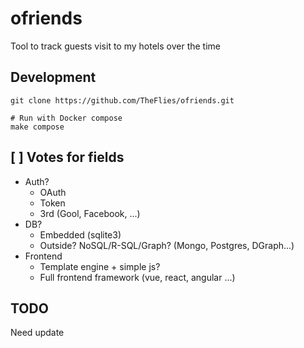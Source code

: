 # ofriends
Tool to track guests visit to my hotels over the time

## Development
```
git clone https://github.com/TheFlies/ofriends.git

# Run with Docker compose
make compose
```
## [ ] Votes for fields
- Auth?
  + OAuth
  + Token
  + 3rd (Gool, Facebook, ...)
- DB?
  + Embedded (sqlite3)
  + Outside? NoSQL/R-SQL/Graph? (Mongo, Postgres, DGraph...)
- Frontend
  + Template engine + simple js?
  + Full frontend framework (vue, react, angular ...)

## TODO
Need update
